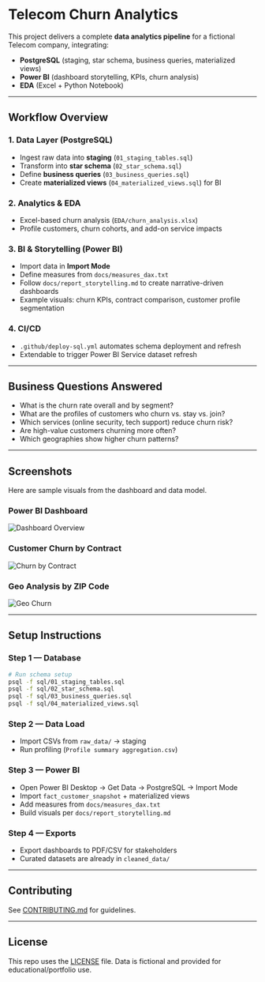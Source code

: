 # Telecom Churn Analytics

This project delivers a complete **data analytics pipeline** for a fictional Telecom company, integrating:  

- **PostgreSQL** (staging, star schema, business queries, materialized views)  
- **Power BI** (dashboard storytelling, KPIs, churn analysis)  
- **EDA** (Excel + Python Notebook)  

---

## Workflow Overview

### 1. Data Layer (PostgreSQL)

- Ingest raw data into **staging** (`01_staging_tables.sql`)  
- Transform into **star schema** (`02_star_schema.sql`)  
- Define **business queries** (`03_business_queries.sql`)  
- Create **materialized views** (`04_materialized_views.sql`) for BI  

### 2. Analytics & EDA

- Excel-based churn analysis (`EDA/churn_analysis.xlsx`)  
- Profile customers, churn cohorts, and add-on service impacts  

### 3. BI & Storytelling (Power BI)

- Import data in **Import Mode**  
- Define measures from `docs/measures_dax.txt`  
- Follow `docs/report_storytelling.md` to create narrative-driven dashboards  
- Example visuals: churn KPIs, contract comparison, customer profile segmentation  

### 4. CI/CD

- `.github/deploy-sql.yml` automates schema deployment and refresh  
- Extendable to trigger Power BI Service dataset refresh  

---

## Business Questions Answered

- What is the churn rate overall and by segment?  
- What are the profiles of customers who churn vs. stay vs. join?  
- Which services (online security, tech support) reduce churn risk?  
- Are high-value customers churning more often?  
- Which geographies show higher churn patterns?  

---

## Screenshots

Here are sample visuals from the dashboard and data model.  

### Power BI Dashboard

![Dashboard Overview](images/dashboard_overview.png)

### Customer Churn by Contract

![Churn by Contract](images/churn_by_contract.png)

### Geo Analysis by ZIP Code

![Geo Churn](images/geo_churn.png)

---

## Setup Instructions

### Step 1 — Database

```bash
# Run schema setup
psql -f sql/01_staging_tables.sql
psql -f sql/02_star_schema.sql
psql -f sql/03_business_queries.sql
psql -f sql/04_materialized_views.sql
```

### Step 2 — Data Load

- Import CSVs from `raw_data/` → staging
- Run profiling (`Profile summary aggregation.csv`)

### Step 3 — Power BI

- Open Power BI Desktop → Get Data → PostgreSQL → Import Mode
- Import `fact_customer_snapshot` + materialized views
- Add measures from `docs/measures_dax.txt`
- Build visuals per `docs/report_storytelling.md`

### Step 4 — Exports

- Export dashboards to PDF/CSV for stakeholders
- Curated datasets are already in `cleaned_data/`

---

## Contributing

See [CONTRIBUTING.md](/CONTRIBUTING.md) for guidelines.

---

## License

This repo uses the [LICENSE](/LICENSE) file. Data is fictional and provided for educational/portfolio use.
